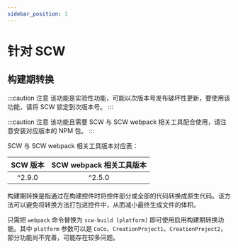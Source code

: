```yaml
---
sidebar_position: 1
---
```


# 针对 SCW

## 构建期转换

:::caution 注意
该功能是实验性功能，可能以次版本号发布破坏性更新，要使用该功能，请将 SCW 锁定到次版本号。
:::

:::caution 注意
该功能且需要 SCW 与 SCW webpack 相关工具配合使用，请注意安装对应版本的 NPM 包。
:::

SCW 与 SCW webpack 相关工具版本对应表：

| SCW 版本 | SCW webpack 相关工具版本 |
| :-: | :-: |
| ^2.9.0 | ^2.5.0 |

构建期转换是指通过在构建控件时将控件部分或全部的代码转换成原生代码。该方法可以避免将转换方法打包进控件中，从而减小最终生成文件的体积。

只需把 `webpack` 命令替换为 `scw-build [platform]` 即可使用启用构建期转换功能。其中 `platform` 参数可以是 `CoCo`、`CreationProject1`、`CreationProject2`，部分功能尚不完善，可能存在较多问题。
